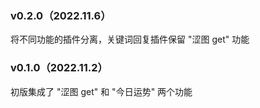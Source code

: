 ### **v0.2.0（2022.11.6）**
将不同功能的插件分离，关键词回复插件保留 "涩图 get" 功能

### **v0.1.0（2022.11.2）**
初版集成了 "涩图 get" 和 "今日运势" 两个功能
